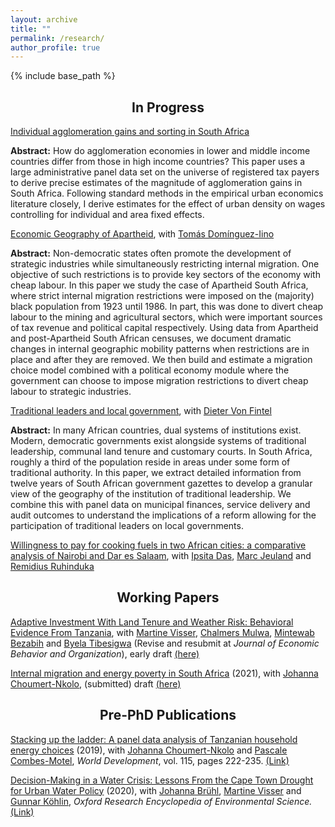 ```yaml
---
layout: archive
title: ""
permalink: /research/
author_profile: true
---
```


{% include base_path %}

<h2 align="center"> In Progress</h2>


<ins>Individual agglomeration gains and sorting in South Africa</ins>

**Abstract:** How do agglomeration economies in lower and middle income countries differ from those in high income countries? This paper uses a large administrative panel data set on the universe of registered tax payers to derive precise estimates of the magnitude of agglomeration gains in South Africa. Following standard methods in the empirical urban economics literature closely, I derive estimates for the effect of urban density on wages controlling for individual and area fixed effects. 

<ins>Economic Geography of Apartheid</ins>, with [Tomás Domínguez-Iino](https://www.tomasdomingueziino.com/) 

**Abstract:** Non-democratic states often promote the development of strategic industries while simultaneously restricting internal migration. One objective of such restrictions is to provide key sectors of the economy with cheap labour. In this paper we study the case of Apartheid South Africa, where strict internal migration restrictions were imposed on the (majority) black population from 1923 until 1986. In part, this was done to divert cheap labour to the mining and agricultural sectors, which were important sources of tax revenue and political capital respectively. Using data from Apartheid and post-Apartheid South African censuses, we document dramatic changes in internal geographic mobility patterns when restrictions are in place and after they are removed. We then build and estimate a migration choice model combined with a political economy module where the government can choose to impose migration restrictions to divert cheap labour to strategic industries.

<ins>Traditional leaders and local government</ins>, with [Dieter Von Fintel](https://www.ekon.sun.ac.za/dvf)

**Abstract:** In many African countries, dual systems of institutions exist. Modern, democratic governments exist alongside systems of traditional leadership, communal land tenure and customary courts. In South Africa, roughly a third of the population reside in areas under some form of traditional authority. In this paper, we extract detailed information from twelve years of South African government gazettes to develop a granular view of the geography of the institution of traditional leadership. We combine this with panel data on municipal finances, service delivery and audit outcomes to understand the implications of a reform allowing for the participation of traditional leaders on local governments. 


<ins>Willingness to pay for cooking fuels in two African cities: a comparative analysis of Nairobi and Dar es Salaam</ins>, with [Ipsita Das](https://energyaccess.duke.edu/team/ipsita-das/), [Marc Jeuland](https://nicholas.duke.edu/people/faculty/jeuland) and [Remidius Ruhinduka](https://www.theigc.org/person/remidius-ruhinduka/) 

<h2 align="center"> Working Papers</h2>

<ins>Adaptive Investment With Land Tenure and Weather Risk: Behavioral Evidence From Tanzania</ins>, with [Martine Visser](http://www.economics.uct.ac.za/eco/Academic-Staff), [Chalmers Mulwa](https://www.efdinitiative.org/about-efd/people/mulwa-chalmers), [Mintewab Bezabih](https://www.cccep.ac.uk/profile/mintewab-bezabih/) and [Byela Tibesigwa](https://www.efdinitiative.org/about-efd/people/tibesigwa-byela) (Revise and resubmit at *Journal of Economic Behavior and Organization*), early draft [(here)](https://leonardleroux.github.io/files/EfD-1275-2-DP22-14MS1275.pdf)

<ins>Internal migration and energy poverty in South Africa</ins> (2021), with [Johanna Choumert-Nkolo](https://sites.google.com/site/johannachoumertnkolo/home), (submitted) draft [(here)](https://sa-tied.wider.unu.edu/sites/default/files/SA-TIED-WP165.pdf)

<h2 align="center">Pre-PhD Publications</h2>

<ins>Stacking up the ladder: A panel data analysis of Tanzanian household energy choices</ins> (2019), with [Johanna Choumert-Nkolo](https://sites.google.com/site/johannachoumertnkolo/home) and [Pascale Combes-Motel](https://sites.google.com/site/johannachoumertnkolo/home), *World Development*, vol. 115, pages 222-235. [(Link)](https://doi.org/10.1016/j.worlddev.2018.11.016)


<ins>Decision-Making in a Water Crisis: Lessons From the Cape Town Drought for Urban Water Policy</ins> (2020), with [Johanna Brühl](https://anchorenvironmental.co.za/staff), [Martine Visser](http://www.economics.uct.ac.za/eco/Academic-Staff) and [Gunnar Köhlin](https://www.gu.se/en/about/find-staff/gunnarkohlin), *Oxford Research Encyclopedia of Environmental Science.*  [(Link)](https://doi.org/10.1093/acrefore/9780199389414.013.706)       



